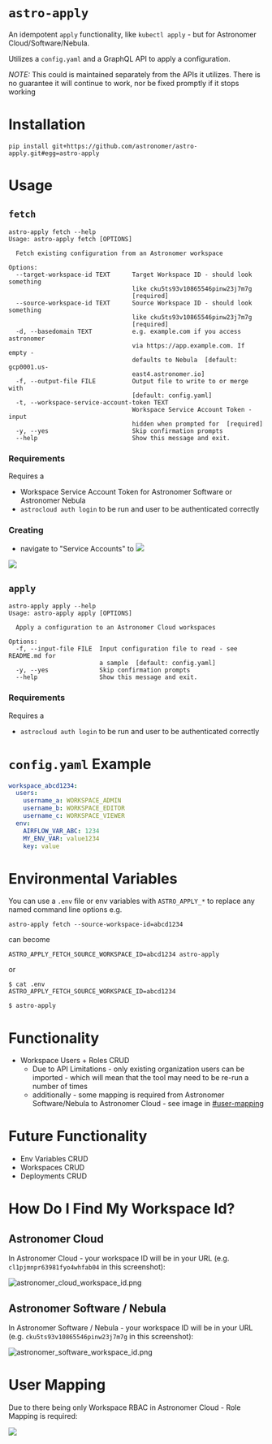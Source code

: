 # `astro-apply`
An idempotent `apply` functionality, like `kubectl apply` - but for Astronomer Cloud/Software/Nebula.

Utilizes a `config.yaml` and a GraphQL API to apply a configuration.

*NOTE:* This could is maintained separately from the APIs it utilizes. 
There is no guarantee it will continue to work, nor be fixed promptly if it stops working

# Installation
```shell
pip install git+https://github.com/astronomer/astro-apply.git#egg=astro-apply
```

# Usage
## `fetch`
```shell
astro-apply fetch --help
Usage: astro-apply fetch [OPTIONS]

  Fetch existing configuration from an Astronomer workspace

Options:
  --target-workspace-id TEXT      Target Workspace ID - should look something
                                  like cku5ts93v10865546pinw23j7m7g
                                  [required]
  --source-workspace-id TEXT      Source Workspace ID - should look something
                                  like cku5ts93v10865546pinw23j7m7g
                                  [required]
  -d, --basedomain TEXT           e.g. example.com if you access astronomer
                                  via https://app.example.com. If empty -
                                  defaults to Nebula  [default: gcp0001.us-
                                  east4.astronomer.io]
  -f, --output-file FILE          Output file to write to or merge with
                                  [default: config.yaml]
  -t, --workspace-service-account-token TEXT
                                  Workspace Service Account Token - input
                                  hidden when prompted for  [required]
  -y, --yes                       Skip confirmation prompts
  --help                          Show this message and exit.
```

### Requirements
Requires a 
- Workspace Service Account Token for Astronomer Software or Astronomer Nebula
- `astrocloud auth login` to be run and user to be authenticated correctly

### Creating
- navigate to "Service Accounts" to 
![](./resources/images/service_account_1.png)

![](./resources/images/service_account_2.png)

## `apply`
```shell
astro-apply apply --help
Usage: astro-apply apply [OPTIONS]

  Apply a configuration to an Astronomer Cloud workspaces

Options:
  -f, --input-file FILE  Input configuration file to read - see README.md for
                         a sample  [default: config.yaml]
  -y, --yes              Skip confirmation prompts
  --help                 Show this message and exit.
```

### Requirements
Requires a 
- `astrocloud auth login` to be run and user to be authenticated correctly

# `config.yaml` Example
```yaml
workspace_abcd1234:
  users:
    username_a: WORKSPACE_ADMIN 
    username_b: WORKSPACE_EDITOR
    username_c: WORKSPACE_VIEWER    
  env:
    AIRFLOW_VAR_ABC: 1234
    MY_ENV_VAR: value1234
    key: value
```

# Environmental Variables
You can use a `.env` file or env variables with `ASTRO_APPLY_*` to replace any named command line options
e.g. 
```shell
astro-apply fetch --source-workspace-id=abcd1234
```
can become 
```shell
ASTRO_APPLY_FETCH_SOURCE_WORKSPACE_ID=abcd1234 astro-apply
```

or 
```shell
$ cat .env
ASTRO_APPLY_FETCH_SOURCE_WORKSPACE_ID=abcd1234 

$ astro-apply
```

# Functionality
- Workspace Users + Roles CRUD
  - Due to API Limitations - only existing organization users can be imported - which will mean that the tool may need to be re-run a number of times
  - additionally - some mapping is required from Astronomer Software/Nebula to Astronomer Cloud - see image in [#user-mapping](#user-mapping)

# Future Functionality
- Env Variables CRUD
- Workspaces CRUD
- Deployments CRUD

# How Do I Find My Workspace Id?
## Astronomer Cloud
In Astronomer Cloud - your workspace ID will be in your URL (e.g. `cl1pjmnpr63981fyo4whfab04` in this screenshot):

![astronomer_cloud_workspace_id.png](resources/images/astronomer_cloud_workspace_id.png)

## Astronomer Software / Nebula
In Astronomer Software / Nebula - your workspace ID will be in your URL (e.g. `cku5ts93v10865546pinw23j7m7g` in this screenshot):

![astronomer_software_workspace_id.png](resources/images/astronomer_software_workspace_id.png)

# User Mapping
Due to there being only Workspace RBAC in Astronomer Cloud - Role Mapping is required:

![](./resources/images/user_migrate.png)
